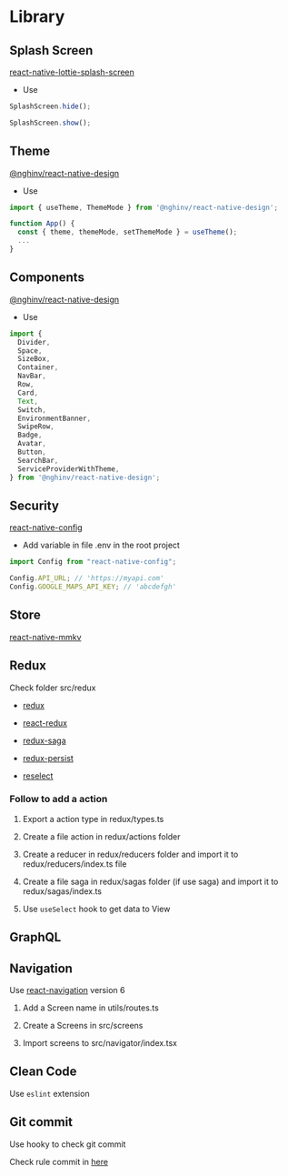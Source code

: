 # Library

## Splash Screen

[react-native-lottie-splash-screen](https://github.com/HwangTaehyun/react-native-lottie-splash-screen)

- Use

```js
SplashScreen.hide();

SplashScreen.show();
```

## Theme

[@nghinv/react-native-design](https://github.com/nghinv-software/react-native-design)

- Use

```js
import { useTheme, ThemeMode } from '@nghinv/react-native-design';

function App() {
  const { theme, themeMode, setThemeMode } = useTheme();
  ...
}
```

## Components

[@nghinv/react-native-design](https://github.com/nghinv-software/react-native-design)

- Use

```js
import {
  Divider,
  Space,
  SizeBox,
  Container,
  NavBar,
  Row,
  Card,
  Text,
  Switch,
  EnvironmentBanner,
  SwipeRow,
  Badge,
  Avatar,
  Button,
  SearchBar,
  ServiceProviderWithTheme,
} from '@nghinv/react-native-design';
```

## Security

[react-native-config](https://github.com/luggit/react-native-config)

- Add variable in file .env in the root project

```js
import Config from "react-native-config";

Config.API_URL; // 'https://myapi.com'
Config.GOOGLE_MAPS_API_KEY; // 'abcdefgh'
```

## Store

[react-native-mmkv](https://github.com/mrousavy/react-native-mmkv)

## Redux

Check folder src/redux

* [redux](https://redux.js.org)

* [react-redux](https://react-redux.js.org)

* [redux-saga](https://redux-saga.js.org)

* [redux-persist](https://github.com/rt2zz/redux-persist)

* [reselect](https://github.com/reduxjs/reselect)

### Follow to add a action

1. Export a action type in redux/types.ts

2. Create a file action in redux/actions folder

3. Create a reducer in redux/reducers folder and import it to redux/reducers/index.ts file

4. Create a file saga in redux/sagas folder (if use saga) and import it to redux/sagas/index.ts

5. Use `useSelect` hook to get data to View

## GraphQL

## Navigation

Use [react-navigation](https://reactnavigation.org) version 6

1. Add a Screen name in utils/routes.ts

2. Create a Screens in src/screens

3. Import screens to src/navigator/index.tsx

## Clean Code

Use `eslint` extension

## Git commit

Use hooky to check git commit

Check rule commit in [here](Contributing)
